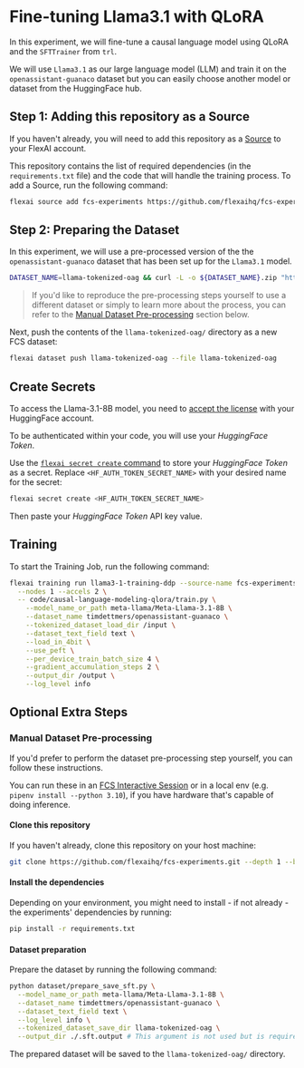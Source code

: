 # Fine-tuning Llama3.1 with QLoRA

In this experiment, we will fine-tune a causal language model using QLoRA and the `SFTTrainer` from `trl`.

We will use `Llama3.1` as our large language model (LLM) and train it on the `openassistant-guanaco` dataset but you can easily choose another model or dataset from the HuggingFace hub.

## Step 1: Adding this repository as a Source

If you haven't already, you will need to add this repository as a [Source](https://docs.flex.ai/quickstart/adding-sources) to your FlexAI account.

This repository contains the list of required dependencies (in the `requirements.txt` file) and the code that will handle the training process. To add a Source, run the following command:

```bash
flexai source add fcs-experiments https://github.com/flexaihq/fcs-experiments.git
```

## Step 2: Preparing the Dataset

In this experiment, we will use a pre-processed version of the the `openassistant-guanaco` dataset that has been set up for the `Llama3.1` model.

```bash
DATASET_NAME=llama-tokenized-oag && curl -L -o ${DATASET_NAME}.zip "https://bucket-docs-samples-99b3a05.s3.eu-west-1.amazonaws.com/${DATASET_NAME}.zip" && unzip ${DATASET_NAME}.zip && rm ${DATASET_NAME}.zip
```

> If you'd like to reproduce the pre-processing steps yourself to use a different dataset or simply to learn more about the process, you can refer to the [Manual Dataset Pre-processing](#manual-dataset-pre-processing) section below.

Next, push the contents of the `llama-tokenized-oag/` directory as a new FCS dataset:

```bash
flexai dataset push llama-tokenized-oag --file llama-tokenized-oag
```

## Create Secrets

To access the Llama-3.1-8B model, you need to [accept the license](https://huggingface.co/meta-llama/Llama-3.1-8B) with your HuggingFace account.

To be authenticated within your code, you will use your _HuggingFace Token_.

Use the [`flexai secret create` command](https://docs.flex.ai/commands/secret) to store your _HuggingFace Token_ as a secret. Replace `<HF_AUTH_TOKEN_SECRET_NAME>` with your desired name for the secret:

```bash
flexai secret create <HF_AUTH_TOKEN_SECRET_NAME>
```

Then paste your _HuggingFace Token_ API key value.

## Training

To start the Training Job, run the following command:

```bash
flexai training run llama3-1-training-ddp --source-name fcs-experiments --dataset llama-tokenized-oag --secret HF_TOKEN=<HF_AUTH_TOKEN_SECRET_NAME> --secret WANDB_API_KEY=<WANDB_API_KEY_SECRET_NAME> --env WANDB_PROJECT=<YOUR_PROJECT_NAME> \
  --nodes 1 --accels 2 \
  -- code/causal-language-modeling-qlora/train.py \
    --model_name_or_path meta-llama/Meta-Llama-3.1-8B \
    --dataset_name timdettmers/openassistant-guanaco \
    --tokenized_dataset_load_dir /input \
    --dataset_text_field text \
    --load_in_4bit \
    --use_peft \
    --per_device_train_batch_size 4 \
    --gradient_accumulation_steps 2 \
    --output_dir /output \
    --log_level info
```

## Optional Extra Steps

### Manual Dataset Pre-processing

If you'd prefer to perform the dataset pre-processing step yourself, you can follow these instructions.

You can run these in an [FCS Interactive Session](https://docs.flex.ai/guides/interactive-training) or in a local env (e.g. `pipenv install --python 3.10`), if you have hardware that's capable of doing inference.

#### Clone this repository

If you haven't already, clone this repository on your host machine:

```bash
git clone https://github.com/flexaihq/fcs-experiments.git --depth 1 --branch main && cd fcs-experiments
```

#### Install the dependencies

Depending on your environment, you might need to install - if not already - the experiments' dependencies by running:

```bash
pip install -r requirements.txt
```

#### Dataset preparation

Prepare the dataset by running the following command:

```bash
python dataset/prepare_save_sft.py \
  --model_name_or_path meta-llama/Meta-Llama-3.1-8B \
  --dataset_name timdettmers/openassistant-guanaco \
  --dataset_text_field text \
  --log_level info \
  --tokenized_dataset_save_dir llama-tokenized-oag \
  --output_dir ./.sft.output # This argument is not used but is required to use the SFT argument parser.
```

The prepared dataset will be saved to the `llama-tokenized-oag/` directory.
